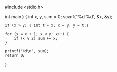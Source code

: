 #include <stdio.h>

int main() {
    int x, y, sum = 0;
    scanf("%d %d", &x, &y);

    if (x > y) { int t = x; x = y; y = t;}

    for (x = x + 1; x < y; x++) {
        if (x % 2) sum += x;
    }

    printf("%d\n", sum);
    return 0;
}
